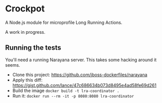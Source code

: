 # Crockpot

A Node.js module for microprofile Long Running Actions.

A work in progress.

## Running the tests

You'll need a running Narayana server. This takes some hacking around it seems.

* Clone this project: https://github.com/jboss-dockerfiles/narayana
* Apply this diff: https://gist.github.com/lance/47c686634b073d8495e4ad58fe69d261
* Build the image `docker build -t lra-coordinator .`
* Run it: `docker run --rm -it -p 8080:8080 lra-coordinator`